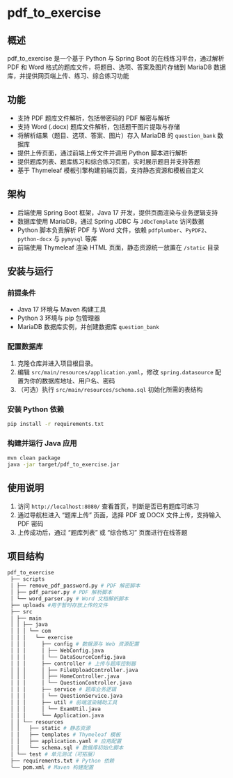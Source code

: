  # pdf_to_exercise

## 概述
pdf_to_exercise 是一个基于 Python 与 Spring Boot 的在线练习平台，通过解析 PDF 和 Word 格式的题库文件，将题目、选项、答案及图片存储到 MariaDB 数据库，并提供网页端上传、练习、综合练习功能 

## 功能
- 支持 PDF 题库文件解析，包括带密码的 PDF 解密与解析   
- 支持 Word (.docx) 题库文件解析，包括题干图片提取与存储 
- 将解析结果（题目、选项、答案、图片）存入 MariaDB 的 `question_bank` 数据库 
- 提供上传页面，通过前端上传文件并调用 Python 脚本进行解析 
- 提供题库列表、题库练习和综合练习页面，实时展示题目并支持答题 
- 基于 Thymeleaf 模板引擎构建前端页面，支持静态资源和模板自定义 

## 架构
- 后端使用 Spring Boot 框架，Java 17 开发，提供页面渲染与业务逻辑支持 
- 数据库使用 MariaDB，通过 Spring JDBC 与 `JdbcTemplate` 访问数据 
- Python 脚本负责解析 PDF 与 Word 文件，依赖 `pdfplumber`、`PyPDF2`、`python-docx` 与 `pymysql` 等库 
- 前端使用 Thymeleaf 渲染 HTML 页面，静态资源统一放置在 `/static` 目录 

## 安装与运行

### 前提条件
- Java 17 环境与 Maven 构建工具 
- Python 3 环境与 pip 包管理器 
- MariaDB 数据库实例，并创建数据库 `question_bank` 

### 配置数据库
1. 克隆仓库并进入项目根目录。  
2. 编辑 `src/main/resources/application.yaml`，修改 `spring.datasource` 配置为你的数据库地址、用户名、密码 
3. （可选）执行 `src/main/resources/schema.sql` 初始化所需的表结构 

### 安装 Python 依赖
```bash
pip install -r requirements.txt
``` 

### 构建并运行 Java 应用
```bash
mvn clean package
java -jar target/pdf_to_exercise.jar
``` 

## 使用说明
1. 访问 `http://localhost:8080/` 查看首页，判断是否已有题库可练习  
2. 通过导航栏进入 “题库上传” 页面，选择 PDF 或 DOCX 文件上传，支持输入 PDF 密码  
3. 上传成功后，通过 “题库列表” 或 “综合练习” 页面进行在线答题 

## 项目结构
```bash
pdf_to_exercise 
 ├── scripts 
 │ ├── remove_pdf_password.py # PDF 解密脚本 
 │ ├── pdf_parser.py # PDF 解析脚本 
 │ └── word_parser.py # Word 文档解析脚本 
 ├── uploads #用于暂时存放上传的文件
 ├── src 
 │ ├── main 
 │ │ ├── java 
 │ │ │ └── com 
 │ │ │   └── exercise
 │ │ │     ├── config # 数据源与 Web 资源配置 
 │ │ │     │ ├── WebConfig.java
 │ │ │     │ └── DataSourceConfig.java
 │ │ │     ├── controller # 上传与题库控制器 
 │ │ │     │ ├── FileUploadController.java
 │ │ │     │ ├── HomeController.java
 │ │ │     │ └── QuestionController.java
 │ │ │     ├── service # 题库业务逻辑 
 │ │ │     │ └── QuestionService.java
 │ │ │     ├── util # 前端渲染辅助工具
 │ │ │     │ └── ExamUtil.java
 │ │ │     └── Application.java
 │ │ └── resources 
 │ │   ├── static # 静态资源 
 │ │   ├── templates # Thymeleaf 模板 
 │ │   ├── application.yaml # 应用配置 
 │ │   └── schema.sql # 数据库初始化脚本 
 │ └── test # 单元测试（可拓展） 
 ├── requirements.txt # Python 依赖 
 └── pom.xml # Maven 构建配置